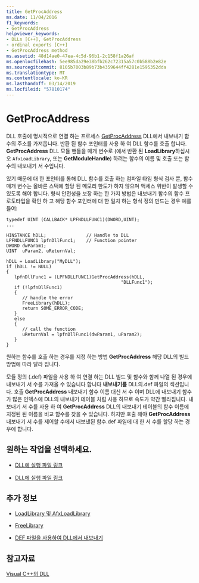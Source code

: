 ```yaml
---
title: GetProcAddress
ms.date: 11/04/2016
f1_keywords:
- GetProcAddress
helpviewer_keywords:
- DLLs [C++], GetProcAddress
- ordinal exports [C++]
- GetProcAddress method
ms.assetid: 48d14ae0-47ea-4c5d-96b1-2c158f1a26af
ms.openlocfilehash: 5ee985da29e38bfb262c72315a57c0b588b2e82e
ms.sourcegitcommit: 8105b7003b89b73b4359644ff4281e1595352dda
ms.translationtype: MT
ms.contentlocale: ko-KR
ms.lasthandoff: 03/14/2019
ms.locfileid: "57810174"
---
```

# <a name="getprocaddress"></a>GetProcAddress

DLL 호출에 명시적으로 연결 하는 프로세스 [GetProcAddress](/windows/desktop/api/libloaderapi/nf-libloaderapi-getprocaddress) DLL에서 내보내기 함수의 주소를 가져옵니다. 반환 된 함수 포인터를 사용 하 여 DLL 함수를 호출 합니다. **GetProcAddress** DLL 모듈 핸들을 매개 변수로 (에서 반환 된 **LoadLibrary**하십시오 `AfxLoadLibrary`, 또는 **GetModuleHandle**) 하려는 함수의 이름 및 호출 또는 함수의 내보내기 서 수입니다.

있기 때문에 대 한 포인터를 통해 DLL 함수를 호출 하는 컴파일 타임 형식 검사 뿐, 함수 매개 변수는 올바른 스택에 할당 된 메모리 한도가 하지 않으며 액세스 위반이 발생할 수 있도록 해야 합니다. 형식 안전성을 보장 하는 한 가지 방법은 내보내기 함수의 함수 프로토타입을 확인 하 고 해당 함수 포인터에 대 한 일치 하는 형식 정의 만드는 경우 예를 들어:

```
typedef UINT (CALLBACK* LPFNDLLFUNC1)(DWORD,UINT);
...

HINSTANCE hDLL;               // Handle to DLL
LPFNDLLFUNC1 lpfnDllFunc1;    // Function pointer
DWORD dwParam1;
UINT  uParam2, uReturnVal;

hDLL = LoadLibrary("MyDLL");
if (hDLL != NULL)
{
   lpfnDllFunc1 = (LPFNDLLFUNC1)GetProcAddress(hDLL,
                                           "DLLFunc1");
   if (!lpfnDllFunc1)
   {
      // handle the error
      FreeLibrary(hDLL);
      return SOME_ERROR_CODE;
   }
   else
   {
      // call the function
      uReturnVal = lpfnDllFunc1(dwParam1, uParam2);
   }
}
```

원하는 함수를 호출 하는 경우를 지정 하는 방법 **GetProcAddress** 해당 DLL의 빌드 방법에 따라 달라 집니다.

모듈 정의 (.def) 파일을 사용 하 여 연결 하는 DLL 빌드 및 함수와 함께 나열 된 경우에 내보내기 서 수를 가져올 수 있습니다 합니다 **내보내기를** DLL의.def 파일의 섹션입니다. 호출 **GetProcAddress** 내보내기 함수 이름 대신 서 수 이며 DLL에 내보내기 함수가 많은 인덱스에 DLL의 내보내기 테이블 처럼 사용 하므로 속도가 약간 빨라집니다. 내보내기 서 수를 사용 하 여 **GetProcAddress** DLL의 내보내기 테이블의 함수 이름에 지정된 된 이름을 비교 함수를 찾을 수 있습니다. 하지만 호출 해야 **GetProcAddress** 내보내기 서 수를 제어할 수에서 내보낸된 함수.def 파일에 대 한 서 수를 할당 하는 경우에 합니다.

## <a name="what-do-you-want-to-do"></a>원하는 작업을 선택하세요.

- [DLL에 실행 파일 링크](linking-an-executable-to-a-dll.md#linking-implicitly)

- [DLL에 실행 파일 링크](linking-an-executable-to-a-dll.md#determining-which-linking-method-to-use)

## <a name="what-do-you-want-to-know-more-about"></a>추가 정보

- [LoadLibrary 및 AfxLoadLibrary](loadlibrary-and-afxloadlibrary.md)

- [FreeLibrary](/windows/desktop/api/libloaderapi/nf-libloaderapi-freelibrary)

- [DEF 파일을 사용하여 DLL에서 내보내기](exporting-from-a-dll-using-def-files.md)

## <a name="see-also"></a>참고자료

[Visual C++의 DLL](dlls-in-visual-cpp.md)
